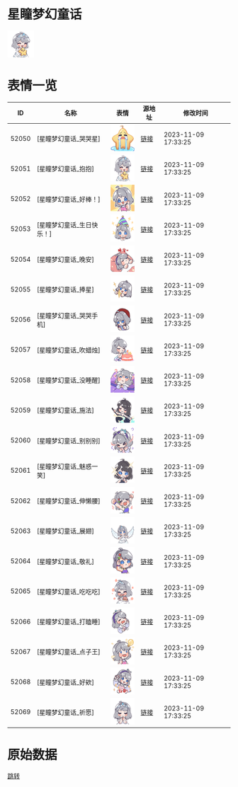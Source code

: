 # 星瞳梦幻童话

<img src="./cover.png" height="60" alt="cover" />

# 表情一览

|ID|名称|表情|源地址|修改时间|
|----|----|----|----|----|
|52050|[星瞳梦幻童话_哭哭星]|<img src="./pic/052050_%5B星瞳梦幻童话_哭哭星%5D.png" height="60" alt="哭哭星"/>|[链接](https://i0.hdslb.com/bfs/garb/item/1e3f364bb58bd8bd76bc8b1c6b21ab676b3cd8f7.png)|2023-11-09 17:33:25|
|52051|[星瞳梦幻童话_抱抱]|<img src="./pic/052051_%5B星瞳梦幻童话_抱抱%5D.png" height="60" alt="抱抱"/>|[链接](https://i0.hdslb.com/bfs/garb/item/6afdb55bbe1f975bf2d36e814c17c51ed0e2a0f6.png)|2023-11-09 17:33:25|
|52052|[星瞳梦幻童话_好棒！]|<img src="./pic/052052_%5B星瞳梦幻童话_好棒！%5D.png" height="60" alt="好棒！"/>|[链接](https://i0.hdslb.com/bfs/garb/item/fe48ee31a87d29a6a5588fcd21230e3f9e9dadc0.png)|2023-11-09 17:33:25|
|52053|[星瞳梦幻童话_生日快乐！]|<img src="./pic/052053_%5B星瞳梦幻童话_生日快乐！%5D.png" height="60" alt="生日快乐！"/>|[链接](https://i0.hdslb.com/bfs/garb/item/c093b1907ee4f972dd526eda1ea623262716a4df.png)|2023-11-09 17:33:25|
|52054|[星瞳梦幻童话_晚安]|<img src="./pic/052054_%5B星瞳梦幻童话_晚安%5D.png" height="60" alt="晚安"/>|[链接](https://i0.hdslb.com/bfs/garb/item/3614e7ff62fc965e1615ceaf08a61cf0b906bd2b.png)|2023-11-09 17:33:25|
|52055|[星瞳梦幻童话_捧星]|<img src="./pic/052055_%5B星瞳梦幻童话_捧星%5D.png" height="60" alt="捧星"/>|[链接](https://i0.hdslb.com/bfs/garb/item/2a9482bffab7c720ecdc6896e7a09f546e797eb8.png)|2023-11-09 17:33:25|
|52056|[星瞳梦幻童话_哭哭手机]|<img src="./pic/052056_%5B星瞳梦幻童话_哭哭手机%5D.png" height="60" alt="哭哭手机"/>|[链接](https://i0.hdslb.com/bfs/garb/item/8a203515a2c8324812da2f983e9095b2b27d42fd.png)|2023-11-09 17:33:25|
|52057|[星瞳梦幻童话_吹蜡烛]|<img src="./pic/052057_%5B星瞳梦幻童话_吹蜡烛%5D.png" height="60" alt="吹蜡烛"/>|[链接](https://i0.hdslb.com/bfs/garb/item/1518496c795f8572093546df010b423270371faf.png)|2023-11-09 17:33:25|
|52058|[星瞳梦幻童话_没睡醒]|<img src="./pic/052058_%5B星瞳梦幻童话_没睡醒%5D.png" height="60" alt="没睡醒"/>|[链接](https://i0.hdslb.com/bfs/garb/item/e1db4c60b7c0fc0b17fde977c80eddaaa99be423.png)|2023-11-09 17:33:25|
|52059|[星瞳梦幻童话_施法]|<img src="./pic/052059_%5B星瞳梦幻童话_施法%5D.png" height="60" alt="施法"/>|[链接](https://i0.hdslb.com/bfs/garb/item/e874649da268e5ba84a0753a0dddb3cdef50bb2a.png)|2023-11-09 17:33:25|
|52060|[星瞳梦幻童话_别别别]|<img src="./pic/052060_%5B星瞳梦幻童话_别别别%5D.png" height="60" alt="别别别"/>|[链接](https://i0.hdslb.com/bfs/garb/item/86a5cdb12367db3deefe2f7020b277f4559f0145.png)|2023-11-09 17:33:25|
|52061|[星瞳梦幻童话_魅惑一笑]|<img src="./pic/052061_%5B星瞳梦幻童话_魅惑一笑%5D.png" height="60" alt="魅惑一笑"/>|[链接](https://i0.hdslb.com/bfs/garb/item/cc790eda5d21d9fc544e9e96653d1d5f8c8b01b3.png)|2023-11-09 17:33:25|
|52062|[星瞳梦幻童话_伸懒腰]|<img src="./pic/052062_%5B星瞳梦幻童话_伸懒腰%5D.png" height="60" alt="伸懒腰"/>|[链接](https://i0.hdslb.com/bfs/garb/item/c976bbf8454d5d8996045a6d7fed8fc845e72874.png)|2023-11-09 17:33:25|
|52063|[星瞳梦幻童话_展翅]|<img src="./pic/052063_%5B星瞳梦幻童话_展翅%5D.png" height="60" alt="展翅"/>|[链接](https://i0.hdslb.com/bfs/garb/item/8ad6dbf837d73f4d67009c0c5aee5b2868508ac2.png)|2023-11-09 17:33:25|
|52064|[星瞳梦幻童话_敬礼]|<img src="./pic/052064_%5B星瞳梦幻童话_敬礼%5D.png" height="60" alt="敬礼"/>|[链接](https://i0.hdslb.com/bfs/garb/item/0fa9af586674b084d1787dad7fafe8b1dcea86c0.png)|2023-11-09 17:33:25|
|52065|[星瞳梦幻童话_吃吃吃]|<img src="./pic/052065_%5B星瞳梦幻童话_吃吃吃%5D.png" height="60" alt="吃吃吃"/>|[链接](https://i0.hdslb.com/bfs/garb/item/a31bcce3f8b591eac51c01fab1b01c1b74a6e5d2.png)|2023-11-09 17:33:25|
|52066|[星瞳梦幻童话_打瞌睡]|<img src="./pic/052066_%5B星瞳梦幻童话_打瞌睡%5D.png" height="60" alt="打瞌睡"/>|[链接](https://i0.hdslb.com/bfs/garb/item/4e79f3fd2c9ef689df2b593387483300d561dd4b.png)|2023-11-09 17:33:25|
|52067|[星瞳梦幻童话_点子王]|<img src="./pic/052067_%5B星瞳梦幻童话_点子王%5D.png" height="60" alt="点子王"/>|[链接](https://i0.hdslb.com/bfs/garb/item/7eb96fc696b39ce17459e71aa6f05244be6fe7c9.png)|2023-11-09 17:33:25|
|52068|[星瞳梦幻童话_好欸]|<img src="./pic/052068_%5B星瞳梦幻童话_好欸%5D.png" height="60" alt="好欸"/>|[链接](https://i0.hdslb.com/bfs/garb/item/c438983a3222ba9ecf1c907e7c5d909e48dc7902.png)|2023-11-09 17:33:25|
|52069|[星瞳梦幻童话_祈愿]|<img src="./pic/052069_%5B星瞳梦幻童话_祈愿%5D.png" height="60" alt="祈愿"/>|[链接](https://i0.hdslb.com/bfs/garb/item/899822ada2603fd25ba0ae13f3a7347612d64103.png)|2023-11-09 17:33:25|

# 原始数据

[跳转](./raw.json)

